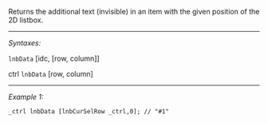 Returns the additional text (invisible) in an item with the given position of the 2D listbox.


---
*Syntaxes:*

`lnbData` [idc, [row, column]]

ctrl `lnbData` [row, column]

---
*Example 1:*

```sqf
_ctrl lnbData [lnbCurSelRow _ctrl,0]; // "#1"
```